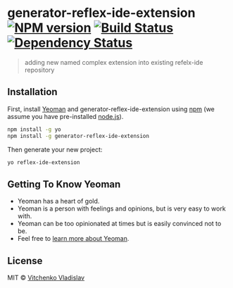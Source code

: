 # generator-reflex-ide-extension [![NPM version][npm-image]][npm-url] [![Build Status][travis-image]][travis-url] [![Dependency Status][daviddm-image]][daviddm-url]
>  adding new named complex extension into existing refelx-ide repository

## Installation

First, install [Yeoman](http://yeoman.io) and generator-reflex-ide-extension using [npm](https://www.npmjs.com/) (we assume you have pre-installed [node.js](https://nodejs.org/)).

```bash
npm install -g yo
npm install -g generator-reflex-ide-extension
```

Then generate your new project:

```bash
yo reflex-ide-extension
```

## Getting To Know Yeoman

 * Yeoman has a heart of gold.
 * Yeoman is a person with feelings and opinions, but is very easy to work with.
 * Yeoman can be too opinionated at times but is easily convinced not to be.
 * Feel free to [learn more about Yeoman](http://yeoman.io/).

## License

MIT © [Vitchenko Vladislav]()


[npm-image]: https://badge.fury.io/js/generator-reflex-ide-extension.svg
[npm-url]: https://npmjs.org/package/generator-reflex-ide-extension
[travis-image]: https://travis-ci.com/Oladik123/generator-reflex-ide-extension.svg?branch=master
[travis-url]: https://travis-ci.com/Oladik123/generator-reflex-ide-extension
[daviddm-image]: https://david-dm.org/Oladik123/generator-reflex-ide-extension.svg?theme=shields.io
[daviddm-url]: https://david-dm.org/Oladik123/generator-reflex-ide-extension
